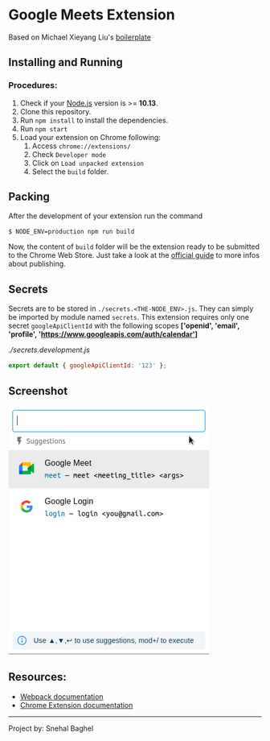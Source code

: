 # Google Meets Extension

Based on Michael Xieyang Liu's [boilerplate](https://github.com/lxieyang/chrome-extension-boilerplate-react)

## Installing and Running

### Procedures:

1. Check if your [Node.js](https://nodejs.org/) version is >= **10.13**.
2. Clone this repository.
3. Run `npm install` to install the dependencies.
4. Run `npm start`
5. Load your extension on Chrome following:
   1. Access `chrome://extensions/`
   2. Check `Developer mode`
   3. Click on `Load unpacked extension`
   4. Select the `build` folder.

## Packing

After the development of your extension run the command

```
$ NODE_ENV=production npm run build
```

Now, the content of `build` folder will be the extension ready to be submitted to the Chrome Web Store. Just take a look at the [official guide](https://developer.chrome.com/webstore/publish) to more infos about publishing.

## Secrets

Secrets are to be stored in `./secrets.<THE-NODE_ENV>.js`. They can simply be imported by module named `secrets`. This extension requires only one secret `googleApiClientId` with the following scopes **['openid',
'email',
'profile',
'https://www.googleapis.com/auth/calendar']**

_./secrets.development.js_

```js
export default { googleApiClientId: '123' };
```

## Screenshot

![meet_ext](meet-ext.png)

## Resources:

- [Webpack documentation](https://webpack.js.org/concepts/)
- [Chrome Extension documentation](https://developer.chrome.com/extensions/getstarted)

---

Project by: Snehal Baghel
